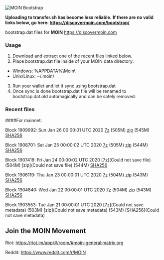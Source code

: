 ![MOIN Bootstrap](https://i.imgur.com/KjM1jMp.jpg)

**Uploading to transfer.sh has become less reliable.**
**If there are no valid links below, go here: https://discovermoin.com/bootstrap/**

bootstrap.dat files for **MOIN** https://discovermoin.com

### Usage

1. Download and extract one of the recent files linked below.
2. Place bootstrap.dat file inside of your MOIN data directory:
 - Windows: %APPDATA%\Moin\
 - Unix/Linux: ~/.moin/
3. Run your wallet and let it sync using bootstrap.dat
4. Once sync is done bootstrap.dat file will be renamed to bootstrap.dat.old automagically and can be safely removed.


### Recent files

####For mainnet:

Block 1909992: Sun Jan 26 00:00:01 UTC 2020 [7z](https://transfer.sh/8XaTb/bootstrap.dat.20200126.7z) (505M) [zip](https://transfer.sh/4AkK6/bootstrap.dat.20200126.zip) (545M) [SHA256](https://transfer.sh/kXtet/sha256.txt)

Block 1908701: Sat Jan 25 00:00:02 UTC 2020 [7z]() (505M) [zip]() (544M) [SHA256]()

Block 1907418: Fri Jan 24 00:00:02 UTC 2020 [7z](Could not save file) (504M) [zip](Could not save file) (544M) [SHA256](https://transfer.sh/sJ6j7/sha256.txt)

Block 1906119: Thu Jan 23 00:00:01 UTC 2020 [7z](https://transfer.sh/12BPyL/bootstrap.dat.20200123.7z) (504M) [zip](https://transfer.sh/uMyVF/bootstrap.dat.20200123.zip) (543M) [SHA256](https://transfer.sh/kASdU/sha256.txt)

Block 1904840: Wed Jan 22 00:00:01 UTC 2020 [7z](https://transfer.sh/3QZeK/bootstrap.dat.20200122.7z) (504M) [zip](https://transfer.sh/zsmMe/bootstrap.dat.20200122.zip) (543M) [SHA256](https://transfer.sh/13ZhYi/sha256.txt)

Block 1903553: Tue Jan 21 00:00:01 UTC 2020 [7z](Could not save metadata) (503M) [zip](Could not save metadata) (543M) [SHA256](Could not save metadata)

## Join the MOIN Movement

Riot: https://riot.im/app/#/room/#moin-general:matrix.org

Reddit: https://www.reddit.com/r/MOIN
